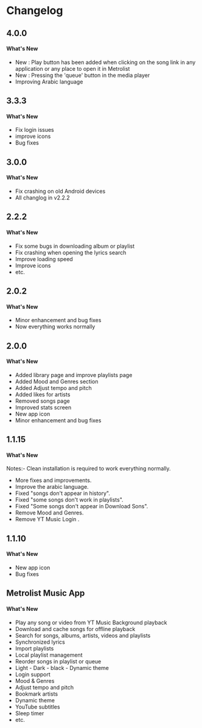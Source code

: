 <h1>Changelog</h1>

## 4.0.0

#### What's New
- New : Play button has been added when clicking on the song link in any application or any place to open it in Metrolist
- New : Pressing the 'queue' button in the media player
- Improving Arabic language

## 3.3.3

#### What's New
- Fix login issues
- improve icons
- Bug fixes

## 3.0.0

#### What's New
- Fix crashing on old Android devices
- All changlog in v2.2.2

## 2.2.2

#### What's New
- Fix some bugs in downloading album or playlist
- Fix crashing when opening the lyrics search
- Improve loading speed
- Improve icons
- etc.

## 2.0.2

#### What's New
- Minor enhancement and bug fixes
- Now everything works normally

## 2.0.0

#### What's New
- Added library page and improve playlists page
- Added Mood and Genres section
- Added Adjust tempo and pitch
- Added likes for artists
- Removed songs page
- Improved stats screen
- New app icon 
- Minor enhancement and bug fixes

## 1.1.15

#### What's New
Notes:- Clean installation is required to work everything normally.

- More fixes and improvements.
- Improve the arabic language.
- Fixed "songs don't appear in history".
- Fixed "some songs don't work in playlists".
- Fixed "Some songs don't appear in Download Sons".
- Remove Mood and Genres.
- Remove YT Music Login .

## 1.1.10

#### What's New
- New app icon
- Bug fixes

## Metrolist Music App

#### What's New
- Play any song or video from YT Music
Background playback
- Download and cache songs for offline playback
- Search for songs, albums, artists, videos and playlists
- Synchronized lyrics
- Import playlists
- Local playlist management
- Reorder songs in playlist or queue
- Light - Dark - black - Dynamic theme
- Login support
- Mood & Genres
- Adjust tempo and pitch
- Bookmark artists
- Dynamic theme
- YouTube subtitles
- Sleep timer
- etc.
